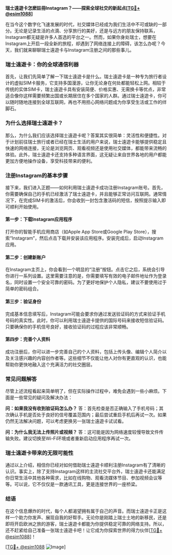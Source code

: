 **瑞士遠遊卡怎麽註冊Instagram？——探索全球社交的新起点[[TG💪+ @esim1088](https://t.me/s/esim1088)]**

在当今这个数字化飞速发展的时代，社交媒体已经成为我们生活中不可或缺的一部分。无论是记录生活的点滴、分享旅行的美好，还是与远方的朋友保持联系，Instagram都无疑是许多人首选的平台之一。然而，如果你身处瑞士，想要在Instagram上开启一段全新的旅程，却遇到了网络连接上的障碍，该怎么办呢？今天，我们就来聊聊瑞士遠遊卡与Instagram注册之间的那些事儿。

### **瑞士遠遊卡：你的全球通信利器**

首先，让我们先简单了解一下瑞士遠遊卡是什么。瑞士遠遊卡是一种专为旅行者设计的虚拟SIM卡服务，它支持多国漫游，让你无论身在何处都能轻松上网。相较于传统的实体SIM卡，瑞士遠遊卡具有安装简便、价格实惠、无需换卡等优点，非常适合像你这样需要频繁出国或长期居住在多个国家的人群。通过瑞士遠遊卡，你可以随时随地连接到全球互联网，再也不用担心网络问题成为你享受生活或工作的绊脚石。

### **为什么选择瑞士遠遊卡？**

那么，为什么我们应该选择瑞士遠遊卡呢？答案其实很简单：灵活性和便捷性。对于计划前往瑞士旅行或者已经在瑞士生活的用户来说，瑞士遠遊卡能够提供稳定且快速的网络连接，无论是浏览网页、观看视频还是使用社交媒体，都能带来流畅的体验。此外，瑞士遠遊卡还支持多种语言界面，这无疑让来自世界各地的用户都能更加方便地操作设备，享受科技带来的便利。

### **注册Instagram的基本步骤**

接下来，我们进入正题——如何利用瑞士遠遊卡成功注册Instagram账号。首先，你需要确保自己的手机已经激活了瑞士遠遊卡，并且能够正常访问互联网。通常情况下，在完成SIM卡的激活后，你会收到一封包含激活码的短信，按照提示输入即可顺利开始使用。

#### **第一步：下载Instagram应用程序**
打开你的智能手机应用商店（如Apple App Store或Google Play Store），搜索“Instagram”，然后点击下载并安装该应用程序。安装完成后，启动Instagram应用。

#### **第二步：创建新账户**
在Instagram主页上，你会看到一个明显的“注册”按钮。点击它之后，系统会引导你进行一系列设置。这里需要注意的是，你需要填写有效的电子邮件地址作为登录名，同时设置一个安全可靠的密码。为了更好地保护个人隐私，建议不要使用过于简单的密码组合。

#### **第三步：验证身份**
完成基本信息填写后，Instagram可能会要求你通过发送验证码的方式来验证手机号码的真实性。此时，你可以利用瑞士遠遊卡提供的国际号码来接收短信验证码。只要确保你的手机信号良好，接收验证码的过程应该非常顺畅。

#### **第四步：完善个人资料**
成功注册后，你可以进一步完善自己的个人资料，包括上传头像、编辑个人简介以及关注感兴趣的内容创作者等。这些细节不仅能让他人对你有更直观的认识，也能帮助你更快地融入这个充满活力的社交圈层。

### **常见问题解答**

尽管上述流程看起来简单明了，但在实际操作过程中，难免会遇到一些小麻烦。下面是一些常见的疑问及解决办法：

**问：如果我没有收到验证码怎么办？**
答：首先检查是否正确输入了手机号码；其次确认手机是否处于良好的信号覆盖范围内；最后尝试重启手机后再试一次。如果仍然无法解决问题，可以考虑更换另一张瑞士遠遊卡试试看。

**问：为什么我无法上传照片或视频？**
答：这可能是因为网络速度较慢导致文件传输失败。建议切换至Wi-Fi环境或者重新启动应用程序再试一次。

### **瑞士遠遊卡带来的无限可能性**

通过以上介绍，相信你已经对如何借助瑞士遠遊卡顺利注册Instagram有了清晰的认识。事实上，除了支持Instagram这样的主流社交平台外，瑞士遠遊卡还能满足你日常生活中其他各种需求，比如在线购物、观看流媒体节目、参加视频会议等等。可以说，它不仅仅是一款通讯工具，更是连接世界的一座桥梁。

### **结语**

在这个信息爆炸的时代，每个人都渴望拥有属于自己的声音。而瑞士遠遊卡正是这样一个助力你发声、展现自我的好帮手。无论你是刚踏上瑞士土地的新移民，还是即将开启欧洲之旅的游客，瑞士遠遊卡都能为你提供稳定可靠的网络支持。所以，还不赶紧给自己准备一张瑞士遠遊卡吧！让它成为你探索世界的得力伙伴[[TG💪+ @esim1088](https://t.me/s/esim1088)]！

[[TG💪+ @esim1088](https://t.me/s/esim1088) ![Image](https://i.postimg.cc/4NQfJmqS/Snipaste-2025-05-13-00-14-12.png)]